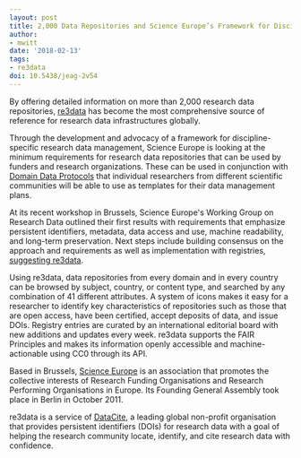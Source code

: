 ```yaml
---
layout: post
title: 2,000 Data Repositories and Science Europe’s Framework for Discipline-specific Research Data Management
author: 
- mwitt
date: '2018-02-13'
tags:
- re3data
doi: 10.5438/jeag-2v54
---
```


By offering detailed information on more than 2,000 research data repositories, [re3data](https://www.re3data.org/search) has become the most comprehensive source
of reference for research data infrastructures globally.

Through the development and advocacy of a framework for discipline-specific
research data management, Science Europe is looking at the minimum requirements
for research data repositories that can be used by funders and research organizations.
These can be used in conjunction with [Domain Data Protocols](http://www.scienceeurope.org/wp-content/uploads/2018/01/SE_Guidance_Document_RDMPs.pdf)
that individual researchers from different scientific communities will be able
to use as templates for their data management plans.

At its recent workshop in Brussels, Science Europe's Working Group on Research Data outlined their first results with requirements that emphasize persistent identifiers, metadata, data access and use, machine readability, and long-term preservation. Next steps include building consensus on the approach and requirements as well as implementation with registries, [suggesting re3data](http://www.scienceeurope.org/wp-content/uploads/2018/02/8_SE-RDM-WS-Jan-2018_Trusted_Repositories_Rieck.pdf).

Using re3data, data repositories from every domain and in every country can be browsed by subject, country, or content type, and searched by any combination of 41 different attributes. A system of icons makes it easy for a researcher to identify key characteristics of repositories such as those that are open access, have been certified, accept deposits of data, and issue DOIs. Registry entries are curated by an international editorial board with new additions and updates every week. re3data supports the FAIR Principles and makes its information openly accessible and machine-actionable using CC0 through its API.

Based in Brussels, [Science Europe](https://www.scienceeurope.org/) is an association that promotes the collective interests of Research Funding Organisations and Research Performing Organisations in Europe. Its Founding General Assembly took place in Berlin in October 2011.

re3data is a service of [DataCite](https://www.datacite.org/), a leading global non-profit organisation that provides persistent identifiers (DOIs) for research data with a goal of helping the research community locate, identify, and cite research data with confidence.
